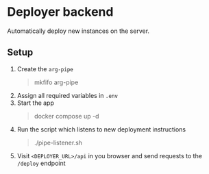 # Deployer backend

Automatically deploy new instances on the server.

## Setup

1. Create the `arg-pipe`
    > mkfifo arg-pipe
2. Assign all required variables in `.env`
3. Start the app
    > docker compose up -d
4. Run the script which listens to new deployment instructions
   > ./pipe-listener.sh
5. Visit `<DEPLOYER_URL>/api` in you browser and send requests to the `/deploy` endpoint
